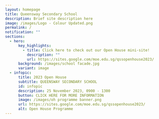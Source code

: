 ```yaml
---
layout: homepage
title: Queensway Secondary School
description: Brief site description here
image: /images/Logo - Colour Updated.png
permalink: /
notification: ""
sections:
  - hero:
      key_highlights:
        - title: Click here to check out our Open House mini-site!
          description: ""
          url: https://sites.google.com/moe.edu.sg/qssopenhouse2023/
      background: /images/school facade.jpg
      variant: image
  - infopic:
      title: 2023 Open House
      subtitle: QUEENSWAY SECONDARY SCHOOL
      id: infopic
      description: 25 November 2023, 0900 - 1300
      button: CLICK HERE FOR MORE INFORMATION
      image: /images/oh programme banner.png
      url: https://sites.google.com/moe.edu.sg/qssopenhouse2023/
      alt: Open House Programme
---
```

